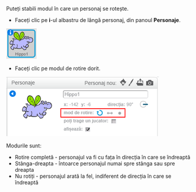 Puteți stabili modul în care un personaj se rotește.

- Faceți clic pe **i**-ul albastru de lângă personaj, din panoul **Personaje**.

![Faceți clic pe i](images/click-i.png)

- Faceți clic pe modul de rotire dorit.

![Stil diferit de rotire](images/rotation-style.png)

Modurile sunt:

- Rotire completă - personajul va fi cu fața în direcția în care se îndreaptă
- Stânga-dreapta - întoarce personajul numai spre stânga sau spre dreapta
- Nu rotiți - personajul arată la fel, indiferent de direcția în care se îndreaptă